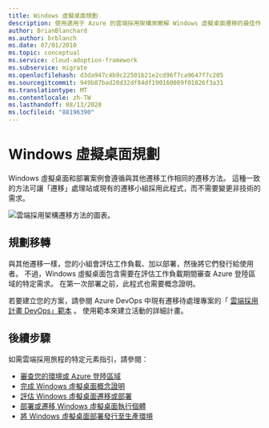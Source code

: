 ```yaml
---
title: Windows 虛擬桌面規劃
description: 使用適用于 Azure 的雲端採用架構來瞭解 Windows 虛擬桌面遷移的最佳作法，以降低複雜度並將遷移程式標準化。
author: BrianBlanchard
ms.author: brblanch
ms.date: 07/01/2010
ms.topic: conceptual
ms.service: cloud-adoption-framework
ms.subservice: migrate
ms.openlocfilehash: d3da947c4b9c22501b21e2cd96f7ca9647f7c205
ms.sourcegitcommit: 949b87bad28d32df84df190160089f01826f3a31
ms.translationtype: MT
ms.contentlocale: zh-TW
ms.lasthandoff: 08/13/2020
ms.locfileid: "88196390"
---
```

# <a name="windows-virtual-desktop-planning"></a>Windows 虛擬桌面規劃

Windows 虛擬桌面和部署案例會遵循與其他遷移工作相同的遷移方法。 這種一致的方法可讓「遷移」處理站或現有的遷移小組採用此程式，而不需要變更非技術的需求。

![雲端採用架構遷移方法的圖表。](../../_images/migrate/methodology.png)

## <a name="plan-your-migration"></a>規劃移轉

與其他遷移一樣，您的小組會評估工作負載、加以部署，然後將它們發行給使用者。 不過，Windows 虛擬桌面包含需要在評估工作負載期間審查 Azure 登陸區域的特定需求。 在第一次部署之前，此程式也需要概念證明。

若要建立您的方案，請參閱 Azure DevOps 中現有遷移待處理專案的「 [雲端採用計畫 DevOps」範本](../../plan/template.md) 。 使用範本來建立活動的詳細計畫。

## <a name="next-steps"></a>後續步驟

如需雲端採用旅程的特定元素指引，請參閱：

- [審查您的環境或 Azure 登陸區域](./ready.md)
- [完成 Windows 虛擬桌面概念證明](./proof-of-concept.md)
- [評估 Windows 虛擬桌面遷移或部署](./migrate-assess.md)
- [部署或遷移 Windows 虛擬桌面執行個體](./migrate-deploy.md)
- [將 Windows 虛擬桌面部署發行至生產環境](./migrate-release.md)
